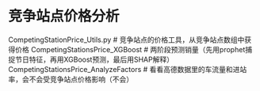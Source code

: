 # 竞争站点价格分析
CompetingStationPrice_Utils.py            # 竞争站点的价格工具，从竞争站点数组中获得价格
CompetingStationsPrice_XGBoost            # 两阶段预测销量（先用prophet捕捉节日特征，再用XGBoost预测，最后用SHAP解释）
CompetingStationsPrice_AnalyzeFactors     # 看看高德数据里的车流量和进站率，会不会受竞争站点价格影响（不会）